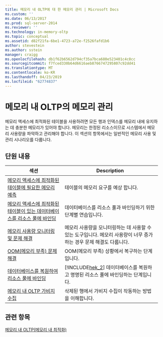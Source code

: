 ```yaml
---
title: 메모리 내 OLTP에 대 한 메모리 관리 | Microsoft Docs
ms.custom: ''
ms.date: 06/13/2017
ms.prod: sql-server-2014
ms.reviewer: ''
ms.technology: in-memory-oltp
ms.topic: conceptual
ms.assetid: d82f21fa-6be1-4723-a72e-f2526fafd1b6
author: stevestein
ms.author: sstein
manager: craigg
ms.openlocfilehash: db1f62b6562d794cf35a7bca680e523401c4c8cc
ms.sourcegitcommit: f7fced330b64d6616aeb8766747295807c92dd41
ms.translationtype: MT
ms.contentlocale: ko-KR
ms.lasthandoff: 04/23/2019
ms.locfileid: "62774837"
---
```

# <a name="managing-memory-for-in-memory-oltp"></a>메모리 내 OLTP의 메모리 관리
  메모리 액세스에 최적화된 테이블을 사용하려면 모든 행과 인덱스를 메모리 내에 유지하는 데 충분한 메모리가 있어야 합니다. 메모리는 한정된 리소스이므로 시스템에서 메모리 사용량을 파악하고 관리해야 합니다. 이 섹션의 항목에서는 일반적인 메모리 사용 및 관리 시나리오를 다룹니다.  
  
## <a name="in-this-section"></a>단원 내용  
  
|섹션|Description|  
|-------------|-----------------|  
|[메모리 액세스에 최적화된 테이블에 필요한 메모리 예측](../relational-databases/in-memory-oltp/memory-optimized-tables.md)|테이블의 메모리 요구를 예상 합니다.|  
|[메모리 액세스에 최적화된 테이블이 있는 데이터베이스를 리소스 풀에 바인딩](../relational-databases/in-memory-oltp/bind-a-database-with-memory-optimized-tables-to-a-resource-pool.md)|데이터베이스를 리소스 풀과 바인딩하기 위한 단계별 연습입니다.|  
|[메모리 사용량 모니터링 및 문제 해결](../relational-databases/in-memory-oltp/monitor-and-troubleshoot-memory-usage.md)|메모리 사용량을 모니터링하는 데 사용할 수 있는 도구입니다. 메모리 사용량이 너무 증가하는 경우 문제 해결도 다룹니다.|  
|[OOM(메모리 부족) 문제 해결](../relational-databases/in-memory-oltp/resolve-out-of-memory-issues.md)|OOM(메모리 부족) 상황에서 복구하는 단계입니다.|  
|[데이터베이스를 복원하여 리소스 풀에 바인딩](../relational-databases/in-memory-oltp/restore-a-database-and-bind-it-to-a-resource-pool.md)|[!INCLUDE[hek_2](../includes/hek-2-md.md)] 데이터베이스를 복원하고 명명된 리소스 풀에 바인딩하는 단계입니다.|  
|[메모리 내 OLTP 가비지 수집](../relational-databases/in-memory-oltp/in-memory-oltp-garbage-collection.md)|삭제된 행에서 가비지 수집이 작동하는 방법을 이해합니다.|  
  
## <a name="see-also"></a>관련 항목  
 [메모리 내 OLTP&#40;메모리 내 최적화&#41;](../relational-databases/in-memory-oltp/in-memory-oltp-in-memory-optimization.md)  
  
  
